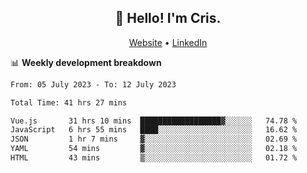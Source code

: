 
<h2 align="center">👋 Hello! I'm Cris.</h2>
<p align="center">
  <a href="https://www.criscunas.dev">Website</a> •
  <a href="https://www.linkedin.com/in/cristophercunas/">LinkedIn</a> 
</p>


📊 **Weekly development breakdown**
<!--START_SECTION:waka-->

```txt
From: 05 July 2023 - To: 12 July 2023

Total Time: 41 hrs 27 mins

Vue.js       31 hrs 10 mins  ██████████████████▓░░░░░░   74.78 %
JavaScript   6 hrs 55 mins   ████░░░░░░░░░░░░░░░░░░░░░   16.62 %
JSON         1 hr 7 mins     ▓░░░░░░░░░░░░░░░░░░░░░░░░   02.69 %
YAML         54 mins         ▓░░░░░░░░░░░░░░░░░░░░░░░░   02.18 %
HTML         43 mins         ▒░░░░░░░░░░░░░░░░░░░░░░░░   01.72 %
```

<!--END_SECTION:waka-->
